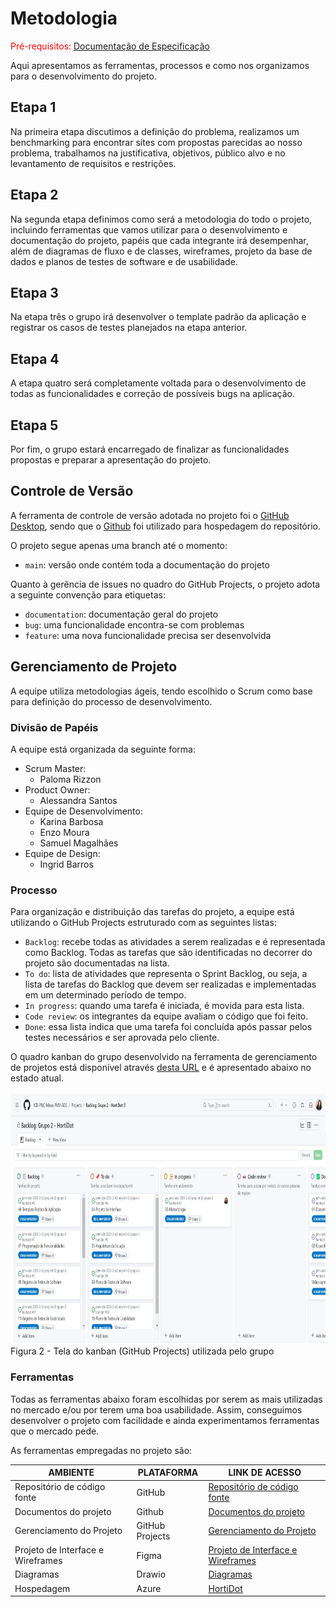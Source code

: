 # Metodologia

<span style="color:red">Pré-requisitos: <a href="02-Especificação do Projeto.md"> Documentação de Especificação</a></span>

Aqui apresentamos as ferramentas, processos e como nos organizamos para o desenvolvimento do projeto.

## Etapa 1

Na primeira etapa discutimos a definição do problema, realizamos um benchmarking para encontrar sites com propostas parecidas ao nosso problema, trabalhamos na justificativa, objetivos, público alvo e no levantamento de requisitos e restrições.

## Etapa 2

Na segunda etapa definimos como será a metodologia do todo o projeto, incluindo ferramentas que vamos utilizar para o desenvolvimento e documentação do projeto, papéis que cada integrante irá desempenhar, além de diagramas de fluxo e de classes, wireframes, projeto da base de dados e planos de testes de software e de usabilidade.

## Etapa 3

Na etapa três o grupo irá desenvolver o template padrão da aplicação e registrar os casos de testes planejados na etapa anterior.

## Etapa 4

A etapa quatro será completamente voltada para o desenvolvimento de todas as funcionalidades e correção de possíveis bugs na aplicação.

## Etapa 5

Por fim, o grupo estará encarregado de finalizar as funcionalidades propostas e preparar a apresentação do projeto.

## Controle de Versão

A ferramenta de controle de versão adotada no projeto foi o [GitHub Desktop](https://desktop.github.com/), sendo que o [Github](https://github.com) foi utilizado para hospedagem do repositório.

O projeto segue apenas uma branch até o momento:

- `main`: versão onde contém toda a documentação do projeto

Quanto à gerência de issues no quadro do GitHub Projects, o projeto adota a seguinte convenção para etiquetas:

- `documentation`: documentação geral do projeto
- `bug`: uma funcionalidade encontra-se com problemas
- `feature`: uma nova funcionalidade precisa ser desenvolvida

## Gerenciamento de Projeto

A equipe utiliza metodologias ágeis, tendo escolhido o Scrum como base para definição do processo de desenvolvimento.

### Divisão de Papéis

A equipe está organizada da seguinte forma:

- Scrum Master:
  - Paloma Rizzon
- Product Owner:
  - Alessandra Santos
- Equipe de Desenvolvimento:
  - Karina Barbosa
  - Enzo Moura
  - Samuel Magalhães
- Equipe de Design:
  - Ingrid Barros

### Processo

Para organização e distribuição das tarefas do projeto, a equipe está utilizando o GitHub Projects estruturado com as seguintes listas:

- `Backlog`: recebe todas as atividades a serem realizadas e é representada como Backlog. Todas as tarefas que são identificadas no decorrer do projeto são documentadas na lista.
- `To do`: lista de atividades que representa o Sprint Backlog, ou seja, a lista de tarefas do Backlog que devem ser realizadas e implementadas em um determinado período de tempo.
- `In progress`: quando uma tarefa é iniciada, é movida para esta lista.
- `Code review`: os integrantes da equipe avaliam o código que foi feito.
- `Done`: essa lista indica que uma tarefa foi concluída após passar pelos testes necessários e ser aprovada pelo cliente.

O quadro kanban do grupo desenvolvido na ferramenta de gerenciamento de projetos está disponível através [desta URL](https://github.com/orgs/ICEI-PUC-Minas-PMV-ADS/projects/468/views/1) e é apresentado abaixo no estado atual.
<br>
<br>
<img height="400px" src="https://github.com/ICEI-PUC-Minas-PMV-ADS/pmv-ads-2023-2-e2-proj-int-t2-grupo-2-hortidot/blob/main/docs/img/tela-kanban.jpg" />
<br>
Figura 2 - Tela do kanban (GitHub Projects) utilizada pelo grupo

### Ferramentas

Todas as ferramentas abaixo foram escolhidas por serem as mais utilizadas no mercado e/ou por terem uma boa usabilidade. Assim, conseguimos desenvolver o projeto com facilidade e ainda experimentamos ferramentas que o mercado pede.

As ferramentas empregadas no projeto são:

| AMBIENTE                          | PLATAFORMA      | LINK DE ACESSO                                                                                                                                                        |
| --------------------------------- | --------------- | --------------------------------------------------------------------------------------------------------------------------------------------------------------------- |
| Repositório de código fonte       | GitHub          | [Repositório de código fonte](https://github.com/ICEI-PUC-Minas-PMV-ADS/pmv-ads-2023-2-e2-proj-int-t2-grupo-2-hortidot)                                               |
| Documentos do projeto             | Github          | [Documentos do projeto](https://github.com/ICEI-PUC-Minas-PMV-ADS/pmv-ads-2023-2-e2-proj-int-t2-grupo-2-hortidot)                                                     |
| Gerenciamento do Projeto          | GitHub Projects | [Gerenciamento do Projeto](https://github.com/orgs/ICEI-PUC-Minas-PMV-ADS/projects/468/views/1)                                                                       |
| Projeto de Interface e Wireframes | Figma           | [Projeto de Interface e Wireframes](https://www.figma.com/file/K8HQgg1yBrEB4vFAZjcok9/Grupo-02---HortiDot?type=design&node-id=0%3A1&mode=design&t=xjdF0Z7Y32xzzAhB-1) |
| Diagramas                         | Drawio          | [Diagramas](https://drive.google.com/file/d/1tzP8sP_H91isAu6SPofVehiHzRSIQGvi/view?usp=sharing)                                                        |
| Hospedagem                         | Azure          | [HortiDot](https://hortidot.azurewebsites.net/)                                                        |
